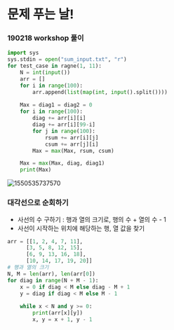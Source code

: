 # 문제 푸는 날!

### 190218 workshop 풀이

```python
import sys
sys.stdin = open("sum_input.txt", "r")
for test_case in ragne(1, 11):
    N = int(input())
    arr = []
    for i in range(100):
        arr.append(list(map(int, input().split())))
    
    Max = diag1 = diag2 = 0
    for i in range(100):
        diag += arr[i][i]
        diag += arr[i][99-i]
        for j in range(100):
            rsum += arr[i][j]
            csum += arr[j][i]
        Max = max(Max, rsum, csum)

	Max = max(Max, diag, diag1)
    print(Max)
```

![1550535737570](C:\Users\student\TIL\08_알고리즘\assets\1550535737570.png)

### 대각선으로 순회하기

- 사선의 수 구하기 : 행과 열의 크기로, 행의 수 + 열의 수 - 1
- 사선이 시작하는 위치에 해당하는 행, 열 값을 찾기

```python
arr = [[1, 2, 4, 7, 11],
      [3, 5, 8, 12, 15],
      [6, 9, 13, 16, 18],
      [10, 14, 17, 19, 20]]
# 행과 열의 크기
N, M = len(arr), len(arr[0])
for diag in range(N + M - 1):
    x = 0 if diag < M else diag - M + 1
    y = diag if diag < M else M - 1
    
    while x < N and y >= 0:
        print(arr[x][y])
        x, y = x + 1, y - 1
```


